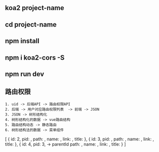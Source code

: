 <!-- 建koa2项目 -->
<!-- npm i koa-generator -g -->
## koa2 project-name
## cd project-name
## npm install
## npm i koa2-cors -S
## npm run dev

## 路由权限
    1. uid -> 后端API -> 路由权限API
    2. 后端 -> 用户对应路由权限列表  -> 前端 -> JSON
    3. JSON -> 树形结构化
    4. 树形结构化的数据 -> vue路由结构
    5. 路由结构动态 -> 静态路由
    6. 树形结构法的数据 -> 菜单组件

[
    {
        id: 2,
        pid: ,
        path: ,
        name: ,
        link: ,
        title: 
    },
    {
        id: 3,
        pid: ,
        path: ,
        name: ,
        link: ,
        title: 
    },
    {
        id: 4,
        pid: 3,  -> parentId
        path: ,
        name: ,
        link: ,
        title: 
    }
]